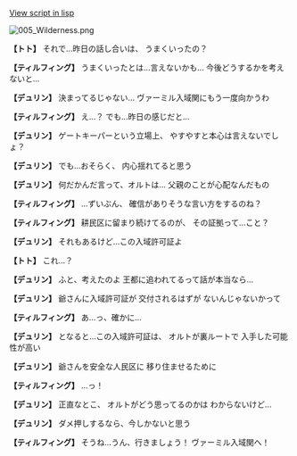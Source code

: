 [View script in lisp](../scripts/1550101.txt)

![005_Wilderness.png](../images/backgrounds/005_Wilderness.png)

**【トト】**
それで…昨日の話し合いは、
うまくいったの？

**【ティルフィング】**
うまくいったとは…言えないかも…
今後どうするかを考えないと…

**【デュリン】**
決まってるじゃない…
ヴァーミル入域関にもう一度向かうわ

**【ティルフィング】**
え…？
でも…昨日の感じだと…

**【デュリン】**
ゲートキーパーという立場上、
やすやすと本心は言えないでしょ？

**【デュリン】**
でも…おそらく、
内心揺れてると思う

**【デュリン】**
何だかんだ言って、オルトは…
父親のことが心配なんだもの

**【ティルフィング】**
…ずいぶん、
確信がありそうな言い方をするのね？

**【ティルフィング】**
耕民区に留まり続けてるのが、
その証拠って…こと？

**【デュリン】**
それもあるけど…この入域許可証よ

**【トト】**
これ…？

**【デュリン】**
ふと、考えたのよ
王都に追われてるって話が本当なら…

**【デュリン】**
爺さんに入域許可証が
交付されるはずが
ないんじゃないかって

**【ティルフィング】**
あ…っ、確かに…

**【デュリン】**
となると…この入域許可証は、
オルトが裏ルートで
入手した可能性が高い

**【デュリン】**
爺さんを安全な人民区に
移り住ませるために

**【ティルフィング】**
…っ！

**【デュリン】**
正直なとこ、
オルトがどう思ってるのかは
わからないけど…

**【デュリン】**
ダメ押しするなら、今しかないと思う

**【ティルフィング】**
そうね…うん、行きましょう！
ヴァーミル入域関へ！